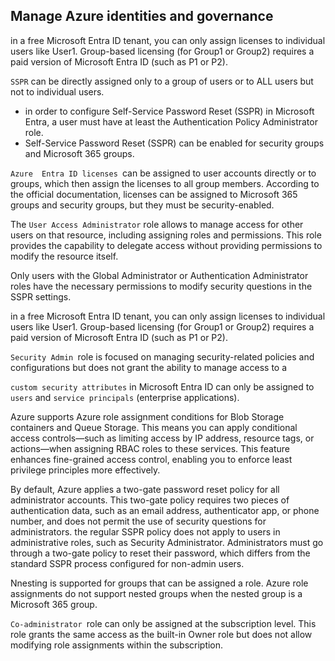 ## Manage Azure identities and governance

in a free Microsoft Entra ID tenant, you can only assign licenses to individual users like User1. Group-based licensing (for Group1 or Group2) requires a paid version of Microsoft Entra ID (such as P1 or P2).

`SSPR` can be directly assigned only to a group of users or to ALL users but not to individual users.

- in order to configure Self-Service Password Reset (SSPR) in Microsoft Entra, a user must have at least the Authentication Policy Administrator role.
- Self-Service Password Reset (SSPR) can be enabled for security groups and Microsoft 365 groups.

`Azure  Entra ID licenses `can be assigned to user accounts directly or to groups, which then assign the licenses to all group members. According to the official documentation, licenses can be assigned to Microsoft 365 groups and security groups, but they must be security-enabled.

The `User Access Administrator` role allows to manage access for other users on that resource, including assigning roles and permissions. This role provides the capability to delegate access without providing permissions to modify the resource itself.

Only users with the Global Administrator or Authentication Administrator roles have the necessary permissions to modify security questions in the SSPR settings.

in a free Microsoft Entra ID tenant, you can only assign licenses to individual users like User1. Group-based licensing (for Group1 or Group2) requires a paid version of Microsoft Entra ID (such as P1 or P2).

 `Security Admin `role is focused on managing security-related policies and configurations but does not grant the ability to manage access to a

`custom security attributes` in Microsoft Entra ID can only be assigned to `users` and `service principals` (enterprise applications). 

Azure supports Azure role assignment conditions for Blob Storage containers and Queue Storage. This means you can apply conditional access controls—such as limiting access by IP address, resource tags, or actions—when assigning RBAC roles to these services. This feature enhances fine-grained access control, enabling you to enforce least privilege principles more effectively.

By default, Azure applies a two-gate password reset policy for all administrator accounts. This two-gate policy requires two pieces of authentication data, such as an email address, authenticator app, or phone number, and does not permit the use of security questions for administrators.
the regular SSPR policy does not apply to users in administrative roles, such as Security Administrator. Administrators must go through a two-gate policy to reset their password, which differs from the standard SSPR process configured for non-admin users. 

Nnesting is supported for groups that can be assigned a role.
 Azure role assignments do not support nested groups when the nested group is a Microsoft 365 group.

`Co-administrator `role can only be assigned at the subscription level. This role grants the same access as the built-in Owner role but does not allow modifying role assignments within the subscription.